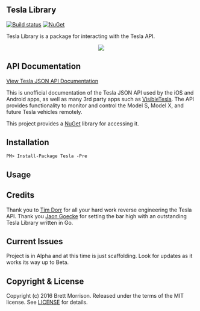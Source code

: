 ## Tesla Library

[![Build status](https://ci.appveyor.com/api/projects/status/yq6wkxjj5x6565ux?svg=true)](https://ci.appveyor.com/project/morrisonbrett/tesla) [![NuGet](https://img.shields.io/nuget/v/Tesla.svg)](https://www.nuget.org/packages/Tesla/)

Tesla Library is a package for interacting with the Tesla API.

<p align="center">
  <img src="http://i.imgur.com/l7H3oMS.png">
</p>

## API Documentation

[View Tesla JSON API Documentation](http://docs.timdorr.apiary.io/)

This is unofficial documentation of the Tesla JSON API used by the iOS and Android apps, as well as many 3rd party apps such as [VisibleTesla](http://visibletesla.com/). The API provides functionality to monitor and control the Model S, Model X, and future Tesla vehicles remotely.

This project provides a [NuGet](https://www.nuget.org/packages/Tesla/) library for accessing it.

## Installation

```
PM> Install-Package Tesla -Pre
```
## Usage

## Credits

Thank you to [Tim Dorr](https://github.com/timdorr) for all your hard work reverse engineering the Tesla API.  Thank you [Jaon Goecke](https://github.com/jsgoecke/tesla) for setting the bar high with an outstanding Tesla Library written in Go.

## Current Issues

Project is in Alpha and at this time is just scaffolding.  Look for updates as it works its way up to Beta.

## Copyright & License

Copyright (c) 2016 Brett Morrison. Released under the terms of the MIT license. See [LICENSE](https://raw.githubusercontent.com/morrisonbrett/tesla/master/LICENSE) for details.
